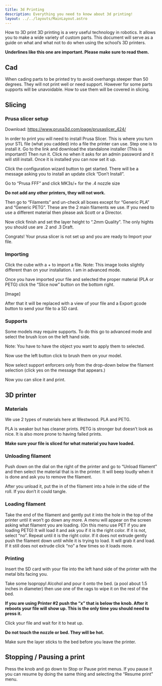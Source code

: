 ```yaml
---
title: 3d Printing
description: Everything you need to know about 3d printing!
layout: ../../layouts/MainLayout.astro
---
```

How to 3D print
3D printing is a very useful technology in robotics. It allows you to make a wide variety of custom parts. This document will serve as a guide on what and what not to do when using the school’s 3D printers.


__Underlines like this one are important. Please make sure to read them.__


## Cad
When cading parts to be printed try to avoid overhangs steeper than 50 degrees. They will not print well or need support. However for some parts supports will be unavoidable. How to use them will be covered in slicing.

## Slicing
### Prusa slicer setup

Download: https://www.prusa3d.com/page/prusaslicer_424/

In order to print you will need to install Prusa Slicer. This is where you turn your STL file (what you cadded) into a file the printer can use. Step one is to install it. Go to the link and download the standalone installer (This is important!) Then run it. Click no when it asks for an admin password and it will still install. Once it is installed you can now set it up.

Click the configuration wizard button to get started. There will be a message asking you to install an update click “Don’t Install”.

Go to “Prusa FFF” and click MK3s/+ for the .4 nozzle size

__Do not add any other printers, they will not work.__




Then go to “Filaments” and un-check all boxes except for “Generic PLA” and “Generic PETG”. These are the 2 main filaments we use. If you need to use a different material then please ask Scott or a Director.

Now click finish and set the layer height to “.2mm Quality”. The only hights you should use are .2 and .3 Draft.

Congrats! Your prusa slicer is not set up and you are ready to Import your file.

### Importing
Click the cube with a + to import a file.
Note: This image looks slightly different than on your installation. I am in advanced mode.

Once you have imported your file and selected the proper material (PLA or PETG) click the “Slice now” button on the bottom right.

[Image]

After that it will be replaced with a view of your file and a Export gcode button to send your file to a SD card.

### Supports
Some models may require supports. To do this go to advanced mode and select the brush Icon on the left hand side.

Note: You have to have the object you want to apply them to selected.

Now use the left button click to brush them on your model.

Now select support enforcers only from the drop-down below the filament selection
(click yes on the message that appears.)

Now you can slice it and print.


## 3D printer
### Materials
We use 2 types of materials here at Westwood. PLA and PETG.

PLA is weaker but has cleaner prints.
PETG is stronger but doesn’t look as nice. It is also more prone to having failed prints.

__Make sure your file is sliced for what material you have loaded.__


### Unloading filament
Push down on the dial on the right of the printer and go to “Unload filament” and then select the material that is in the printer. It will beep loudly when it is done and ask you to remove the filament. 

After you unload it, put the in of the filament into a hole in the side of the roll. If you don’t it could tangle.

### Loading filament
Take the end of the filament and gently put it into the hole in the top of the printer until it won’t go down any more. A menu will appear on the screen asking what filament you are loading. (On this menu use PET if you are loading PETG) It will load it and ask you if it is the right color. If it is not, select “no”. Repeat until it is the right color. If it does not extrude gently push the filament down until while it is trying to load. It will grab it and load. If it still does not extrude click “no” a few times so it loads more.

### Printing
Insert the SD card with your file into the left hand side of the printer with the metal bits facing you. 

Take some Isopropyl Alcohol and pour it onto the bed. (a pool about 1.5 inches in diameter) then use one of the rags to wipe it on the rest of the bed. 

__If you are using Printer #2 push the “x” that is below the knob. After it reboots your file will show up. This is the only time you should need to press it.__

Click your file and wait for it to heat up.

__Do not touch the nozzle or bed. They will be hot.__

Make sure the layer sticks to the bed before you leave the printer.

## Stopping / Pausing a print
Press the knob and go down to Stop or Pause print menus. If you pause it you can resume by doing the same thing and selecting the “Resume print” menu.

